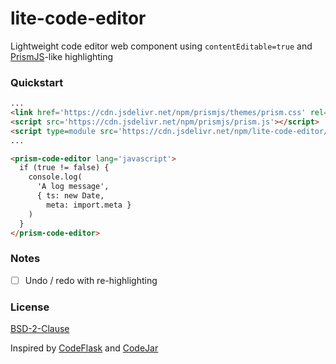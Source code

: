 # lite-code-editor

Lightweight code editor web component using `contentEditable=true` and
[PrismJS][]-like highlighting

  [PrismJS]: https://prismjs.com

### Quickstart

```html
...
<link href='https://cdn.jsdelivr.net/npm/prismjs/themes/prism.css' rel='stylesheet' />
<script src='https://cdn.jsdelivr.net/npm/prismjs/prism.js'></script>
<script type=module src='https://cdn.jsdelivr.net/npm/lite-code-editor/esm/prism-editor.mjs'></script>
...

<prism-code-editor lang='javascript'>
  if (true != false) {
    console.log(
      'A log message',
      { ts: new Date,
        meta: import.meta }
    )
  }
</prism-code-editor>
```

### Notes

- [ ] Undo / redo with re-highlighting

### License

[BSD-2-Clause](./LICENSE)

Inspired by [CodeFlask][] and [CodeJar][]

 [CodeFlask]: https://kazzkiq.github.io/CodeFlask/
 [CodeJar]: https://medv.io/codejar/
